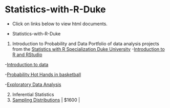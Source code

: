 # Statistics-with-R-Duke
- Click on links below to view html documents.

* Statistics-with-R-Duke
1. Introduction to Probability and Data
Portfolio of data analysis projects from the [Statistics with R Specialization Duke University](https://www.coursera.org/specializations/statistics#about)
-[Introduction to R and RStudio](http://htmlpreview.github.io/?https://github.com/FabianPeri/Statistics-with-R-Duke/blob/master/01%20-%20Probability%20and%20Data/01_-_Introduction_to_R_and_RStudio.html)

-[Introduction to data](http://htmlpreview.github.io/?https://github.com/FabianPeri/Statistics-with-R-Duke/blob/master/01%20-%20Probability%20and%20Data/02_-_Introduction_to_data.html)

-[Probability Hot Hands in basketball](http://htmlpreview.github.io/?https://github.com/FabianPeri/Statistics-with-R-Duke/blob/master/01%20-%20Probability%20and%20Data/03_-_Probability_Hot_Hands_in_basketball.html)

-[Exploratory Data Analysis](http://htmlpreview.github.io/?https://github.com/FabianPeri/Statistics-with-R-Duke/blob/master/01%20-%20Probability%20and%20Data/04_-_Exploratory_Data_Analysis.html)

2. Inferential Statistics
1. [Sampling Distributions](http://htmlpreview.github.io/?https://github.com/FabianPeri/Statistics-with-R-Duke/blob/master/02%20-%20Inferential%20Statistics/01_-_Sampling_Distributions.html) | $1600 |
